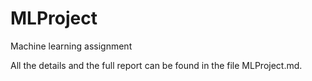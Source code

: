 MLProject
=========

Machine learning assignment

All the details and the full report can be found in the file MLProject.md.

